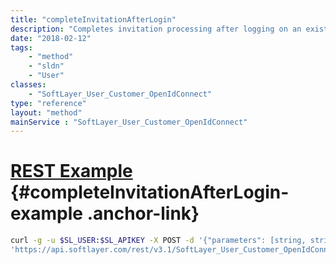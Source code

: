 ```yaml
---
title: "completeInvitationAfterLogin"
description: "Completes invitation processing after logging on an existing OpenIdConnect user identity and return an access token"
date: "2018-02-12"
tags:
    - "method"
    - "sldn"
    - "User"
classes:
    - "SoftLayer_User_Customer_OpenIdConnect"
type: "reference"
layout: "method"
mainService : "SoftLayer_User_Customer_OpenIdConnect"
---
```


# [REST Example](#completeInvitationAfterLogin-example) <a href="/article/rest/"><i class="fas fa-question"></i></a> {#completeInvitationAfterLogin-example .anchor-link} 
```bash
curl -g -u $SL_USER:$SL_APIKEY -X POST -d '{"parameters": [string, string, string]}' \
'https://api.softlayer.com/rest/v3.1/SoftLayer_User_Customer_OpenIdConnect/completeInvitationAfterLogin'
```
